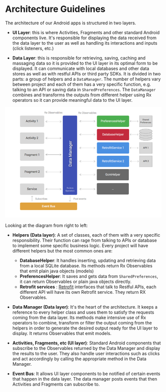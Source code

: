 # Architecture Guidelines

The architecture of our Android apps is structured in two layers. 

* __UI Layer__: this is where Activities, Fragments and other standard Android components live. It's responsible for displaying the data received from the data layer to the user as well as handling its interactions and inputs (click listeners, etc.)

* __Data Layer__: this is responsible for retrieving, saving, caching and massaging data so it is provided to the UI layer in its optimal form to be displayed. It can communicate with local databases and other data stores as well as with restful APIs or third party SDKs. It is divided in two parts: a group of helpers and a `DataManager`. The number of helpers vary between project and each of them has a very specific function, e.g. talking to an API or saving data in `SharedPreferences`. The `DataManager` combines and transforms the outputs from different helper using Rx operators so it can provide meaningful data to the UI layer. 

![](achitecture_diagram.png)

Looking at the diagram from right to left: 

* __Helpers (Data layer)__: A set of classes, each of them with a very specific responsibility. Their function can rage from talking to APIs or database to implement some specific business logic. Every project will have different helpers but the most common ones are:
	- __DatabaseHelper__: It handles inserting, updating and retrieving data from a local SQLite database. Its methods return Rx Observables that emit plain java objects (models)	
	- __PreferencesHelper__: It saves and gets data from `SharedPreferences`, it can return Observables or plain java objects directly. 
	- __Retrofit services__ : [Retrofit](http://square.github.io/retrofit) interfaces that talk to Restful APIs, each different API will have its own Retrofit service. They return RX Observables. 

* __Data Manager (Data layer)__: It's the heart of the architecture. It keeps a reference to every helper class and uses them to satisfy the requests coming from the data layer. Its methods make intensive use of Rx operators to combine, transform or filter the output coming from the helpers in order to generate the desired output ready for the UI layer to display. It returns Observables that emit models. 
* __Activities, Fragments, etc (UI layer)__: Standard Android components that subscribe to the Observables returned by the Data Manager and display the results to the user. They also handle user interactions such as clicks and act accordingly by calling the appropriate method in the Data Manager.  

* __Event Bus__: It allows UI layer components to be notified of certain events that happen in the data layer. The data manager posts events that then Activities and Fragments can subscribe to. 